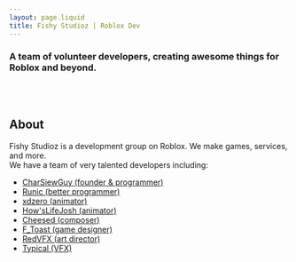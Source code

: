 ```yaml
---
layout: page.liquid
title: Fishy Studioz | Roblox Dev
---
```


### A team of volunteer developers, creating awesome things for Roblox and beyond.


<br><br>
## About
Fishy Studioz is a development group on Roblox. We make games, services, and more.<br>
We have a team of very talented developers including:
<ul>
  <li class="listed"><span><a href="https://twitter.com/CharSiewGuy">CharSiewGuy (founder & programmer)</a></span></li>
  <li class="listed"><span><a href="https://github.com/R-unic">Runic (better programmer)</a></span></li>
  <li class="listed"><span><a href="https://www.youtube.com/channel/UCiIP0epvbOHArVE7DnWKjNw">xdzero (animator)</a></span></li>
  <li class="listed"><span><a href="https://twitter.com/JoshButNitwit">How'sLifeJosh (animator)</a></span></li>
  <li class="listed"><span><a href="https://youtube.com/@SeeSaw_User.?si=AkZitNQUuqHnNtnW">Cheesed (composer)</a></span></li>
  <li class="listed"><span><a href="https://www.youtube.com/channel/UCMDOrCbbOu5fygP9pRmEOAQ">F_Toast (game designer)</a></span></li>
  <li class="listed"><span><a href="https://twitter.com/RedVFX2">RedVFX (art director)</a></span></li>
  <li class="listed"><span><a href="https://twitter.com/TypicalXYZ">Typical (VFX)</a></span></li>
</ul>
